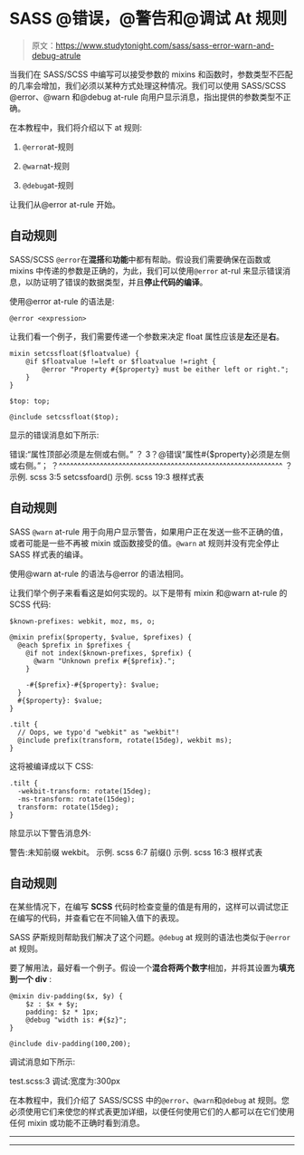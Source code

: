 # SASS @错误，@警告和@调试 At 规则

> 原文：<https://www.studytonight.com/sass/sass-error-warn-and-debug-atrule>

当我们在 SASS/SCSS 中编写可以接受参数的 mixins 和函数时，参数类型不匹配的几率会增加，我们必须以某种方式处理这种情况。我们可以使用 SASS/SCSS @error、@warn 和@debug at-rule 向用户显示消息，指出提供的参数类型不正确。

在本教程中，我们将介绍以下 at 规则:

1.  `@error`at-规则

2.  `@warn`at-规则

3.  `@debug`at-规则

让我们从@error at-rule 开始。

## 自动规则

SASS/SCSS `@error`在**混搭**和**功能**中都有帮助。假设我们需要确保在函数或 mixins 中传递的参数是正确的，为此，我们可以使用`@error` at-rul 来显示错误消息，以防证明了错误的数据类型，并且**停止代码的编译**。

使用@error at-rule 的语法是:

```
@error <expression>
```

让我们看一个例子，我们需要传递一个参数来决定 float 属性应该是**左**还是**右**。

```
mixin setcssfloat($floatvalue) {
    @if $floatvalue !=left or $floatvalue !=right {
        @error "Property #{$property} must be either left or right.";
    }
}

$top: top;

@include setcssfloat($top);
```

显示的错误消息如下所示:

错误:“属性顶部必须是左侧或右侧。”
？
3？@错误“属性#{$property}必须是左侧或右侧。”；
？^^^^^^^^^^^^^^^^^^^^^^^^^^^^^^^^^^^^^^^^^^^^^^^^^^^^^^^^^^^^
？
示例. scss 3:5 setcssfoard()
示例. scss 19:3 根样式表

## 自动规则

SASS `@warn` at-rule 用于向用户显示警告，如果用户正在发送一些不正确的值，或者可能是一些不再被 mixin 或函数接受的值。`@warn` at 规则并没有完全停止 SASS 样式表的编译。

使用@warn at-rule 的语法与@error 的语法相同。

让我们举个例子来看看这是如何实现的。以下是带有 mixin 和@warn at-rule 的 SCSS 代码:

```
$known-prefixes: webkit, moz, ms, o;

@mixin prefix($property, $value, $prefixes) {
  @each $prefix in $prefixes {
    @if not index($known-prefixes, $prefix) {
      @warn "Unknown prefix #{$prefix}.";
    }

    -#{$prefix}-#{$property}: $value;
  }
  #{$property}: $value;
}

.tilt {
  // Oops, we typo'd "webkit" as "wekbit"!
  @include prefix(transform, rotate(15deg), wekbit ms);
}
```

这将被编译成以下 CSS:

```
.tilt {
  -wekbit-transform: rotate(15deg);
  -ms-transform: rotate(15deg);
  transform: rotate(15deg);
}
```

除显示以下警告消息外:

警告:未知前缀 wekbit。
示例. scss 6:7 前缀()
示例. scss 16:3 根样式表

## 自动规则

在某些情况下，在编写 **SCSS** 代码时检查变量的值是有用的，这样可以调试您正在编写的代码，并查看它在不同输入值下的表现。

SASS 萨斯规则帮助我们解决了这个问题。`@debug` at 规则的语法也类似于`@error` at 规则。

要了解用法，最好看一个例子。假设一个**混合将两个数字**相加，并将其设置为**填充到一个 div** :

```
@mixin div-padding($x, $y) {
    $z : $x + $y;
    padding: $z * 1px;
    @debug "width is: #{$z}";
}

@include div-padding(100,200);
```

调试消息如下所示:

test.scss:3 调试:宽度为:300px

在本教程中，我们介绍了 SASS/SCSS 中的`@error`、`@warn`和`@debug` at 规则。您必须使用它们来使您的样式表更加详细，以便任何使用它们的人都可以在它们使用任何 mixin 或功能不正确时看到消息。

* * *

* * *